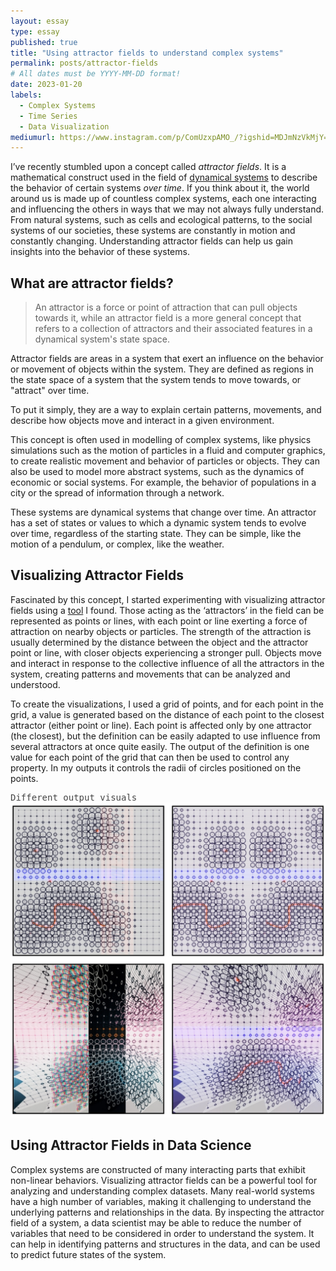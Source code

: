 ```yaml
---
layout: essay
type: essay
published: true
title: "Using attractor fields to understand complex systems"
permalink: posts/attractor-fields
# All dates must be YYYY-MM-DD format!
date: 2023-01-20
labels:
  - Complex Systems
  - Time Series
  - Data Visualization
mediumurl: https://www.instagram.com/p/ComUzxpAMO_/?igshid=MDJmNzVkMjY=
---
```


I’ve recently stumbled upon a concept called *attractor fields*. It is a mathematical construct used in the field of <a href="https://en.m.wikipedia.org/wiki/Dynamical_systems_theory" target="_blank">dynamical systems</a> to describe the behavior of certain systems *over time*. If you think about it, the world around us is made up of countless complex systems, each one interacting and influencing the others in ways that we may not always fully understand. From natural systems, such as cells and ecological patterns, to the social systems of our societies, these systems are constantly in motion and constantly changing. Understanding attractor fields can help us gain insights into the behavior of these systems.

## What are attractor fields? 

> An attractor is a force or point of attraction that can pull objects towards it, while an attractor field is a more general concept that refers to a collection of attractors and their associated features in a dynamical system's state space.

Attractor fields are areas in a system that exert an influence on the behavior or movement of objects within the system. They are defined as regions in the state space of a system that the system tends to move towards, or "attract" over time.

To put it simply, they are a way to explain certain patterns, movements, and describe how objects move and interact in a given environment.

This concept is often used in modelling of complex systems, like physics simulations such as the motion of particles in a fluid and computer graphics, to create realistic movement and behavior of particles or objects. They can also be used to model more abstract systems, such as the dynamics of economic or social systems. For example, the behavior of populations in a city or the spread of information through a network.

These systems are dynamical systems that change over time. An attractor has a set of states or values to which a dynamic system tends to evolve over time, regardless of the starting state. They can be simple, like the motion of a pendulum, or complex, like the weather.

## Visualizing Attractor Fields

Fascinated by this concept, I started experimenting with visualizing attractor fields using a <a href="https://object-e.net/tools/attractorfields-tools-gh" target="_blank">tool</a> I found. Those acting as the ‘attractors’ in the field can be represented as points or lines, with each point or line exerting a force of attraction on nearby objects or particles. The strength of the attraction is usually determined by the distance between the object and the attractor point or line, with closer objects experiencing a stronger pull. Objects move and interact in response to the collective influence of all the attractors in the system, creating patterns and movements that can be analyzed and understood.

To create the visualizations, I used a grid of points, and for each point in the grid, a value is generated based on the distance of each point to the closest attractor (either point or line). Each point is affected only by one attractor (the closest), but the definition can be easily adapted to use influence from several attractors at once quite easily. The output of the definition is one value for each point of the grid that can then be used to control any property. In my outputs it controls the radii of circles positioned on the points.

<div style="color: #454545; font-family: 'Source Code Pro', monospace;" class="no-bottom"> Different output visuals </div>

<img class="ui medium image" src="/images/attractorfields-outputs.png">

## Using Attractor Fields in Data Science

Complex systems are constructed of many interacting parts that exhibit non-linear behaviors. Visualizing attractor fields can be a powerful tool for analyzing and understanding complex datasets. Many real-world systems have a high number of variables, making it challenging to understand the underlying patterns and relationships in the data. By inspecting the attractor field of a system, a data scientist may be able to reduce the number of variables that need to be considered in order to understand the system. It can help in identifying patterns and structures in the data, and can be used to predict future states of the system. 
